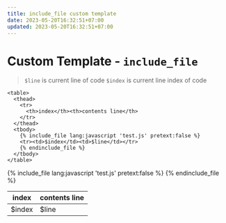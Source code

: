 ```yaml
---
title: include_file custom template
date: 2023-05-20T16:32:51+07:00
updated: 2023-05-20T16:32:51+07:00
---
```


# Custom Template - `include_file`

> `$line` is current line of code
> `$index` is current line index of code

```
<table>
  <thead>
    <tr>
      <th>index</th><th>contents line</th>
    </tr>
  </thead>
  <tbody>
    {% include_file lang:javascript 'test.js' pretext:false %}
    <tr><td>$index</td><td>$line</td></tr>
    {% endinclude_file %}
  </tbody>
</table>
```

<table>
  <thead>
    <tr>
      <th>index</th><th>contents line</th>
    </tr>
  </thead>
  <tbody>
    {% include_file lang:javascript 'test.js' pretext:false %}
    <tr><td>$index</td><td>$line</td></tr>
    {% endinclude_file %}
  </tbody>
</table>
